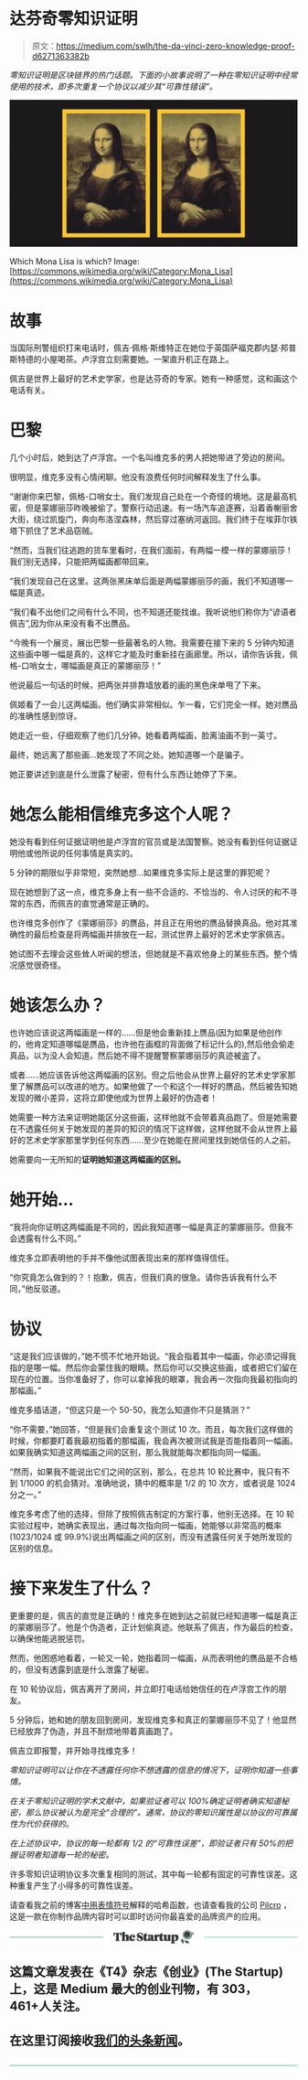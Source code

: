 # 达芬奇零知识证明

> 原文：<https://medium.com/swlh/the-da-vinci-zero-knowledge-proof-d6271363382b>

*零知识证明是区块链界的热门话题。下面的小故事说明了一种在零知识证明中经常使用的技术，即多次重复一个协议以减少其“可靠性错误”。*

![](img/3a2fb4e9749a590a9fca6b314d2cd115.png)

Which Mona Lisa is which? Image: [https://commons.wikimedia.org/wiki/Category:Mona_Lisa](https://commons.wikimedia.org/wiki/Category:Mona_Lisa)

# 故事

当国际刑警组织打来电话时，佩吉·佩格·斯维特正在她位于英国萨福克郡内瑟·邦普斯特德的小屋喝茶。卢浮宫立刻需要她。一架直升机正在路上。

佩吉是世界上最好的艺术史学家，也是达芬奇的专家。她有一种感觉，这和画这个电话有关。

# 巴黎

几个小时后，她到达了卢浮宫。一个名叫维克多的男人把她带进了旁边的房间。

很明显，维克多没有心情闲聊。他没有浪费任何时间解释发生了什么事。

“谢谢你来巴黎，佩格-口哨女士。我们发现自己处在一个奇怪的境地。这是最高机密，但是蒙娜丽莎昨晚被偷了。警察行动迅速。有一场汽车追逐赛，沿着香榭丽舍大街，绕过凯旋门，奔向布洛涅森林，然后穿过塞纳河返回。我们终于在埃菲尔铁塔下抓住了艺术品窃贼。

“然而，当我们往逃跑的货车里看时，在我们面前，有两幅一模一样的蒙娜丽莎！我们别无选择，只能把两幅画都带回来。

“我们发现自己在这里。这两张黑床单后面是两幅蒙娜丽莎的画，我们不知道哪一幅是真迹。

“我们看不出他们之间有什么不同，也不知道还能找谁。我听说他们称你为“谚语者佩吉”,因为你从来没有看不出赝品。

“今晚有一个展览，展出巴黎一些最著名的人物。我需要在接下来的 5 分钟内知道这些画中哪一幅是真的，这样它才能及时重新挂在画廊里。所以，请你告诉我，佩格-口哨女士，哪幅画是真正的蒙娜丽莎！”

他说最后一句话的时候，把两张并排靠墙放着的画的黑色床单甩了下来。

佩姬看了一会儿这两幅画。他们确实非常相似。乍一看，它们完全一样。她对赝品的准确性感到惊讶。

她走近一些，仔细观察了他们几分钟。她看着两幅画，脸离油画不到一英寸。

最终，她远离了那些画…她发现了不同之处。她知道哪一个是骗子。

她正要讲述到底是什么泄露了秘密，但有什么东西让她停了下来。

# 她怎么能相信维克多这个人呢？

她没有看到任何证据证明他是卢浮宫的官员或是法国警察。她没有看到任何证据证明他或他所说的任何事情是真实的。

5 分钟的期限似乎非常短，突然她想…如果维克多实际上是这里的罪犯呢？

现在她想到了这一点，维克多身上有一些不合适的、不恰当的、令人讨厌的和不寻常的东西，而佩吉的直觉通常是正确的。

也许维克多创作了《蒙娜丽莎》的赝品，并且正在用他的赝品替换真品。他对其准确性的最后检查是将两幅画并排放在一起，测试世界上最好的艺术史学家佩吉。

她试图不去理会这些耸人听闻的想法，但她就是不喜欢他身上的某些东西。整个情况感觉很奇怪。

# 她该怎么办？

也许她应该说这两幅画是一样的……但是他会重新挂上赝品(因为如果是他创作的，他肯定知道哪幅是赝品，也许他在画框的背面做了标记什么的),然后他会偷走真品，以为没人会知道。然后她不得不提醒警察蒙娜丽莎的真迹被盗了。

或者……她应该告诉他这两幅画的区别。但之后他会从世界上最好的艺术史学家那里了解赝品可以改进的地方。如果他做了一个和这个一样好的赝品，然后被告知她发现的微小差异，这将立即使他成为世界上最好的伪造者！

她需要一种方法来证明她能区分这些画，这样他就不会带着真品跑了。但是她需要在不透露任何关于她发现的差异的知识的情况下这样做，这样他就不会从世界上最好的艺术史学家那里学到任何东西……至少在她能在房间里找到她信任的人之前。

她需要向一无所知的**证明她知道这两幅画的区别。**

# 她开始…

“我将向你证明这两幅画是不同的，因此我知道哪一幅是真正的蒙娜丽莎。但我不会透露有什么不同。”

维克多立即表明他的手并不像他试图表现出来的那样值得信任。

“你究竟怎么做到的？！抱歉，佩吉，但我们真的很急。请你告诉我有什么不同，”他反驳道。

# 协议

“这是我们应该做的，”她不慌不忙地开始说。“我会指着其中一幅画，你必须记得我指的是哪一幅。然后你会蒙住我的眼睛。然后你可以交换这些画，或者把它们留在现在的位置。当你准备好了，你可以拿掉我的眼罩，我会再一次指向我最初指向的那幅画。”

维克多插话道，“但这只是一个 50-50，我怎么知道你不只是猜测？”

“你不需要，”她回答，“但是我们会重复这个测试 10 次。而且，每次我们这样做的时候，你都要盯着我最初指着的那幅画，我会再次被测试我是否能指着同一幅画。如果我确实知道这两幅画之间的区别，那么我就能每次都指向同一幅画。

“然而，如果我不能说出它们之间的区别，那么，在总共 10 轮比赛中，我只有不到 1/1000 的机会猜对。准确地说，猜中的概率是 1/2 的 10 次方，或者说是 1024 分之一。”

维克多考虑了他的选择，但除了按照佩吉制定的方案行事，他别无选择。在 10 轮实验过程中，她确实表现出，通过每次指向同一幅画，她能够以非常高的概率(1023/1024 或 99.9%)说出两幅画之间的区别，而没有透露任何关于她所发现的区别的信息。

# 接下来发生了什么？

更重要的是，佩吉的直觉是正确的！维克多在她到达之前就已经知道哪一幅是真正的蒙娜丽莎了。他是个伪造者，正计划偷真迹。他联系了佩吉，作为最后的检查，以确保他能逃脱惩罚。

然而，他困惑地看着，一轮又一轮，她指着同一幅画，从而表明他的赝品是不合格的，但没有透露到底是什么泄露了秘密。

在 10 轮协议后，佩吉离开了房间，并立即打电话给她信任的在卢浮宫工作的朋友。

5 分钟后，她和她的朋友回到房间，发现维克多和真正的蒙娜丽莎不见了！他显然已经放弃了伪造，并且不耐烦地带着真画跑了。

佩吉立即报警，并开始寻找维克多！

*零知识证明可以让你在不透露任何你不想透露的信息的情况下，证明你知道一些事情。*

*在关于零知识证明的学术文献中，如果验证者可以 100%确定证明者确实知道秘密，那么协议被认为是完全“合理的”。通常，协议的零知识属性是以协议的可靠属性为代价获得的。*

*在上述协议中，协议的每一轮都有 1/2 的“可靠性误差”，即验证者只有 50%的把握证明者知道每一轮的秘密。*

许多零知识证明协议多次重复相同的测试，其中每一轮都有固定的可靠性误差。这种重复产生了小得多的可靠性误差。

请查看我之前的博客[中用表情符号](/swlh/this-simple-yet-powerful-invention-is-changing-the-world-d04688c25f13)解释的哈希函数，也请查看我的公司 [Pilcro](https://www.pilcro.com/?utm_source=medium&utm_medium=daVinci&utm_campaign=awareness) ，这是一款在你制作品牌内容时可以即时访问你最喜爱的品牌资产的应用。

[![](img/308a8d84fb9b2fab43d66c117fcc4bb4.png)](https://medium.com/swlh)

## 这篇文章发表在《T4》杂志《创业》(The Startup)上，这是 Medium 最大的创业刊物，有 303，461+人关注。

## 在这里订阅接收[我们的头条新闻](http://growthsupply.com/the-startup-newsletter/)。

[![](img/b0164736ea17a63403e660de5dedf91a.png)](https://medium.com/swlh)